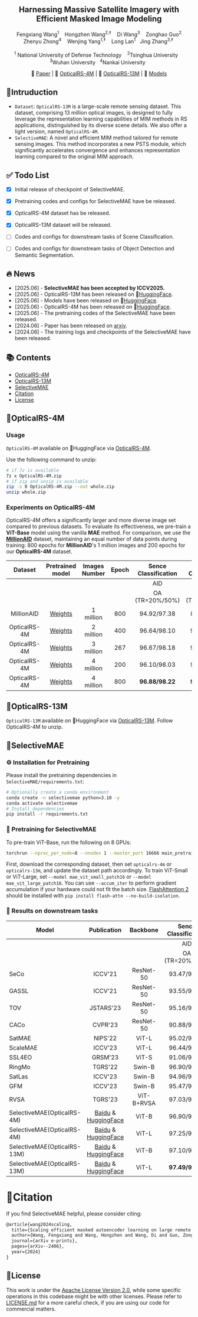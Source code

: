 
<p align="center">

  <h2 align="center"><strong>	Harnessing Massive Satellite Imagery with Efficient Masked Image Modeling</strong></h2>

  <p align="center">
     Fengxiang Wang<sup>1</sup>&nbsp;&nbsp;&nbsp;
    Hongzhen Wang<sup>2,‡</sup>&nbsp;&nbsp;&nbsp;
    Di Wang<sup>3</sup>&nbsp;&nbsp;&nbsp;
    Zonghao Guo<sup>2</sup></br>
    Zhenyu Zhong<sup>4</sup>&nbsp;&nbsp;&nbsp;
    Wenjing Yang<sup>1,‡</sup>&nbsp;&nbsp;&nbsp;
    Long Lan<sup>1</sup>&nbsp;&nbsp;
    Jing Zhang<sup>3,‡</sup>&nbsp
    </br></br>
  <sup>1</sup> National University of Defense Technology&nbsp;&nbsp;&nbsp;
  <sup>2</sup>Tsinghua University &nbsp;&nbsp;&nbsp;
  <sup>3</sup>Wuhan University&nbsp;&nbsp;
<sup>4</sup>Nankai University&nbsp;&nbsp;

  <p align="center">
    📃 <a href="https://arxiv.org/abs/2406.11933" target="_blank">Paper</a> |
    🤗 <a href="https://huggingface.co/datasets/initiacms/OpticalRS-4M" target="_blank"> OpticalRS-4M</a> |
    🤗 <a href="https://huggingface.co/datasets/initiacms/OpticalRS-13M" target="_blank"> OpticalRS-13M</a> |
    🤗 <a href="https://huggingface.co/initiacms/SelectiveMAE" target="_blank">Models</a>
  </p>
  </p>

## 🎯Intruduction
-  `Dataset`: `OpticalRS-13M` is a large-scale remote sensing dataset. This dataset, comprising 13 million optical images, 
is designed to fully leverage the representation learning capabilities of MIM methods in RS applications, distinguished by its diverse scene details. We also offer a light version, named `OpticalRS-4M`.</br>
- `SelectiveMAE`: A novel and efficient MIM method tailored for remote sensing images. This method incorporates a new PSTS module,
which significantly accelerates convergence and enhances representation learning compared to the original MIM approach.


## ✅ Todo List
- [x] Initial release of checkpoint of SelectiveMAE. 
- [x] Pretraining codes and configs for SelectiveMAE have be released. 
- [x] OpticalRS-4M dataset has be released. 
- [x] OpticalRS-13M dataset will be released. 
- [ ] Codes and configs for downstream tasks of Scene Classification. 
- [ ] Codes and configs for downstream tasks of Object Detection and Semantic Segmentation.



## 🔥 News
- \[2025.06\] - **SelectiveMAE has been accepted by ICCV2025.**
- \[2025.06\] - OpticalRS-13M has been released on 🤗[HuggingFace](https://huggingface.co/datasets/initiacms/OpticalRS-13M).
- \[2025.06\] - Models have been released on 🤗[HuggingFace](https://huggingface.co/initiacms/SelectiveMAE).
- \[2025.06\] - OpticalRS-4M has been released on 🤗[HuggingFace](https://huggingface.co/datasets/initiacms/OpticalRS-4M).
- \[2025.06\] - The pretraining codes of the SelectiveMAE have been released.
- \[2024.06\] - Paper has been released on [arxiv](https://arxiv.org/abs/2406.11933).
- \[2024.06\] - The training logs and checkpoints of the SelectiveMAE have been released.



## 📚 Contents

- [OpticalRS-4M](#opticalrs-4m)
- [OpticalRS-13M](#opticalrs-13m)
- [SelectiveMAE](#selectivemae)
- [Citation](#citation)
- [License](#license)


## 🚀OpticalRS-4M
### Usage
`OpticalRS-4M` available on 🤗HuggingFace via [OpticalRS-4M](https://huggingface.co/datasets/initiacms/OpticalRS-4M).

Use the following command to unzip:
```bash
# if 7z is available
7z x OpticalRS-4M.zip
# if zip and unzip is available
zip -s 0 OpticalRS-4M.zip --out whole.zip
unzip whole.zip
```

### Experiments on OpticalRS-4M
OpticalRS-4M offers a significantly larger and more diverse image set compared to previous datasets. To evaluate its effectiveness, we pre-train a **ViT-Base** model using the vanilla **MAE** method. 
For comparison, we use the [**MillionAID**](https://captain-whu.github.io/DiRS/) dataset, maintaining an equal number of data points during training: 800 epochs for **MillionAID**'s 1 million images and 200 epochs for our **OpticalRS-4M** dataset.

|  Dataset   | Pretrained model | Images Number | Epoch | Sence  Classification |    Sence  Classification    |    Object  Detection      |     Object  Detection    | Semantic Segmentation | Semantic Segmentation|
|:----------:|:----------------:|:-------------:|:-----:|:---------------------:|:---------------------------:|:-------------------------:|:-----------------:|:--------:|:------------:|
|            |                  |               |       |          AID          |          RESISC-45          |           DIOR            |      DIOR-R       |  LoveDA  |  SpaceNetv1  |
|            |                  |               |       |  OA (TR=20%/50%)    |       OA (TR=20%/50%)       |           mAP50           |       mAP50       |   mIoU   |      mF1     |
| MillionAID |     [Weights](https://pan.baidu.com/s/1OCl7whWnYoyrAI8zha_Kbg?pwd=0330)      |   1 million   |  800  |      94.92/97.38      |         89.20/93.60         |           71.80           |       62.33       |   51.24  |     79.24    |
|   OpticalRS-4M    |     [Weights](https://pan.baidu.com/s/1-6HBRbAyHMUrTSwcSOIhyw?pwd=0330)      |   2 million   |  400  |      96.64/98.10      |         91.80/94.31         |           73.90           |       65.95       |   52.86  |     79.37    |
|   OpticalRS-4M    |     [Weights](https://pan.baidu.com/s/1S_oTibDouAi-VrmESn7qPg?pwd=0330)      |   3 million   |  267  |      96.67/98.18      |         92.24/94.41         |           75.40           |       67.07       |   52.39  |     79.37    |
|   OpticalRS-4M    |     [Weights](https://pan.baidu.com/s/1zmS24CqFo44Rkkkl2YqeaQ?pwd=0330)      |   4 million   |  200  |      96.10/98.03      |         92.38/94.30         |           74.70           |       66.26       |   52.75  |     79.23    |
|   OpticalRS-4M    |     [Weights](https://pan.baidu.com/s/1Qrgtv7Dotfb_QQ2GCk6bog?pwd=0330)      |   4 million   |  800  |      **96.88/98.22**      |         **92.44/94.43**         |           **75.40**           |      **67.35**       |   **52.80**  |    **79.41**    |


## 🚀OpticalRS-13M
`OpticalRS-13M` available on 🤗HuggingFace via [OpticalRS-13M](https://huggingface.co/datasets/initiacms/OpticalRS-13M). Follow OpticalRS-4M to unzip.

## 🚀SelectiveMAE

### :gear: Installation for Pretraining
Please install the pretraining dependencies in `SelectiveMAE/requirements.txt`:
```sh
# Optionally create a conda environment
conda create -n selectivemae python=3.10 -y
conda activate selectivemae
# Install dependencies
pip install -r requirements.txt
```

###  :blue_car:  Pretraining for SelectiveMAE

To pre-train ViT-Base, run the following on 8 GPUs:
```sh
torchrun --nproc_per_node=8 --nnodes 1 --master_port 16666 main_pretrain.py --batch_size 256 --selectivemae --dataset opticalrs-4m --dataset_path 'your_dataset_path' --model mae_vit_base_patch16 --output_dir output --norm_pix_loss --blr 1.5e-4 --weight_decay 0.05  --num_workers 12  --decoder_depth 12 --mask_ratio 0.85 --kept_mask_ratio 0.25 --epochs 800 --warmup_epochs 30
```
First, download the corresponding dataset, then set `opticalrs-4m` or `opticalrs-13m`, and update the dataset path accordingly. To train ViT-Small or ViT-Large, set `--model mae_vit_small_patch16` or `--model mae_vit_large_patch16`. You can use `--accum_iter` to perform gradient accumulation if your hardware could not fit the batch size. [FlashAttention 2](https://github.com/Dao-AILab/flash-attention) should be installed with `pip install flash-attn --no-build-isolation`.


### :rocket: Results on downstream tasks

| Model        | Publication |  Backbone  | Sence  Classification | Sence  Classification  |   Object Detection  |      Object Detection        |   Semantic Segmentation   |    Semantic Segmentation         |
|--------------|:-----------:|:----------:|:---------------------:|:-----------------:|:----------:|:----------:|:------------:|:----------:|
|              |             |            |          AID          |     RESISC-45     |    DIOR    |   DIOR-R   |    LoveDA    | SpaceNetv1 |
|              |             |            |    OA (TR=20%/50%)    | OA (TR=20%/50%)   |   mAP50    | mAP50      |     mIoU     |   mF1      |
| SeCo         |   ICCV'21   |  ResNet-50 |      93.47/95.99      |    89.64/92.91    |      -     |      -     |     43.63    |    77.09   |
| GASSL        |   ICCV'21   |  ResNet-50 |      93.55/95.92      |    90.86/93.06    |    67.40   |    65.65   |     48.76    |    78.51   |
| TOV          |  JSTARS'23  |  ResNet-50 |      95.16/97.09      |    90.97/93.79    |    70.16   |    66.33   |     49.70    |      -     |
| CACo         |   CVPR'23   |  ResNet-50 |      90.88/95.05      |    88.28/91.94    |    66.91   |    64.10   |     48.89    |    77.94   |
| SatMAE       |   NIPS'22   |    ViT-L   |      95.02/96.94      |    91.72/94.10    |    70.89   |    65.66   |       -      |    78.07   |
| ScaleMAE     |   ICCV'23   |    ViT-L   |      96.44/97.58      |    92.63/95.04    |    73.81   |    66.47   |       -      |      -     |
| SSL4EO       |   GRSM'23   |    ViT-S   |      91.06/94.74      |    87.60/91.27    |    64.82   |    61.23   |       -      |      -     |
| RingMo       |   TGRS'22   |   Swin-B   |      96.90/98.34      |    94.25/95.67    |    75.90   |      -     |       -      |      -     |
| SatLas       |   ICCV'23   |   Swin-B   |      94.96/97.38      |    92.16/94.70    |    74.10   |    67.59   |       -      |      -     |
| GFM          |   ICCV'23   |   Swin-B   |      95.47/97.09      |    92.73/94.64    |    72.84   |    67.67   |       -      |      -     |
| RVSA         |   TGRS'23   | ViT-B+RVSA |      97.03/98.50      |    93.93/95.69    |    75.80   |    68.06   |     51.95    |      -     |
| SelectiveMAE(OpticalRS-4M) |      [Baidu](https://pan.baidu.com/s/1Y4WBj35-HAKeZJe125TG8Q?pwd=0330) & [HuggingFace](https://huggingface.co/initiacms/SelectiveMAE)     |    ViT-B   |      96.90/98.12      |    93.35/94.58    |    75.70   |    67.78   |     53.05    |   **79.50**  |
| SelectiveMAE(OpticalRS-4M)|     [Baidu](https://pan.baidu.com/s/1miSlmoeZLjzc_WgXE87Fxg?pwd=0330) & [HuggingFace](https://huggingface.co/initiacms/SelectiveMAE)      |    ViT-L   |     97.25/98.48    |    94.57/95.77    |   77.80  |    70.31  |     **54.31**  |    79.46   |
| SelectiveMAE(OpticalRS-13M) |      [Baidu](https://pan.baidu.com/s/1_QNLBGhrViapquDcVZHnkw?pwd=bmzj) & [HuggingFace](https://huggingface.co/initiacms/SelectiveMAE)     |    ViT-B   |     97.10/98.28     |    93.70/95.48   |   75.80   |    67.69  |     52.68    |   79.44  |
| SelectiveMAE(OpticalRS-13M)|     [Baidu](https://pan.baidu.com/s/10HJ_kZwW2nxNqDNjJRb6SQ?pwd=eyjn) & [HuggingFace](https://huggingface.co/initiacms/SelectiveMAE)     |    ViT-L   |    **97.49/98.52**   |   **94.73/96.36**   |   **78.70**  |   **71.75**  |    53.92  |    79.48  |

# 🔗Citation
If you find SelectiveMAE helpful, please consider citing:

```latex
@article{wang2024scaling,
  title={Scaling efficient masked autoencoder learning on large remote sensing dataset},
  author={Wang, Fengxiang and Wang, Hongzhen and Wang, Di and Guo, Zonghao and Zhong, Zhenyu and Lan, Long and Zhang, Jing and Liu, Zhiyuan and Sun, Maosong},
  journal={arXiv e-prints},
  pages={arXiv--2406},
  year={2024}
}
```

## 🤝License

This work is under the [Apache License Version 2.0](https://www.apache.org/licenses/LICENSE-2.0), while some specific operations in this codebase might be with other licenses. Please refer to [LICENSE.md](docs/LICENSE.md) for a more careful check, if you are using our code for commercial matters.
